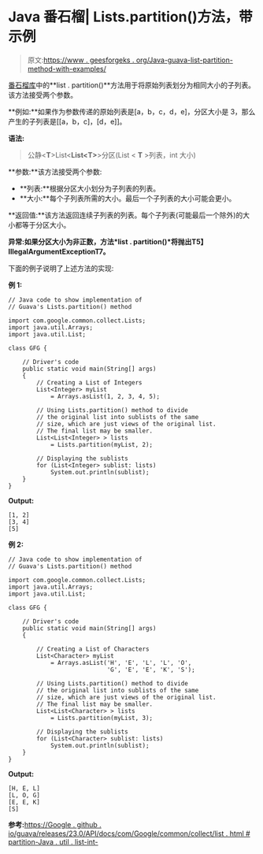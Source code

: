 # Java 番石榴| Lists.partition()方法，带示例

> 原文:[https://www . geesforgeks . org/Java-guava-list-partition-method-with-examples/](https://www.geeksforgeeks.org/java-guava-lists-partition-method-with-examples/)

[番石榴库](https://www.geeksforgeeks.org/guava-library-java/)中的**list . partition()**方法用于将原始列表划分为相同大小的子列表。该方法接受两个参数。

**例如:**如果作为参数传递的原始列表是[a，b，c，d，e]，分区大小是 3，那么产生的子列表是[[a，b，c]，[d，e]]。

**语法:**

> 公静<**T**>List<**List<**T**>**>分区(List < **T** >列表，int 大小)

**参数:**该方法接受两个参数:

*   **列表:**根据分区大小划分为子列表的列表。
*   **大小:**每个子列表所需的大小。最后一个子列表的大小可能会更小。

**返回值:**该方法返回连续子列表的列表。每个子列表(可能最后一个除外)的大小都等于分区大小。

**异常:**如果分区大小为非正数，方法*list . partition()*将抛出**T5】IllegalArgumentExceptionT7。**

下面的例子说明了上述方法的实现:

**例 1:**

```
// Java code to show implementation of
// Guava's Lists.partition() method

import com.google.common.collect.Lists;
import java.util.Arrays;
import java.util.List;

class GFG {

    // Driver's code
    public static void main(String[] args)
    {
        // Creating a List of Integers
        List<Integer> myList
            = Arrays.asList(1, 2, 3, 4, 5);

        // Using Lists.partition() method to divide
        // the original list into sublists of the same
        // size, which are just views of the original list.
        // The final list may be smaller.
        List<List<Integer> > lists
            = Lists.partition(myList, 2);

        // Displaying the sublists
        for (List<Integer> sublist: lists)
            System.out.println(sublist);
    }
}
```

**Output:**

```
[1, 2]
[3, 4]
[5]

```

**例 2:**

```
// Java code to show implementation of
// Guava's Lists.partition() method

import com.google.common.collect.Lists;
import java.util.Arrays;
import java.util.List;

class GFG {

    // Driver's code
    public static void main(String[] args)
    {

        // Creating a List of Characters
        List<Character> myList
            = Arrays.asList('H', 'E', 'L', 'L', 'O',
                            'G', 'E', 'E', 'K', 'S');

        // Using Lists.partition() method to divide
        // the original list into sublists of the same
        // size, which are just views of the original list.
        // The final list may be smaller.
        List<List<Character> > lists
            = Lists.partition(myList, 3);

        // Displaying the sublists
        for (List<Character> sublist: lists)
            System.out.println(sublist);
    }
}
```

**Output:**

```
[H, E, L]
[L, O, G]
[E, E, K]
[S]

```

**参考:**[https://Google . github . io/guava/releases/23.0/API/docs/com/Google/common/collect/list . html # partition-Java . util . list-int-](https://google.github.io/guava/releases/23.0/api/docs/com/google/common/collect/Lists.html#partition-java.util.List-int-)